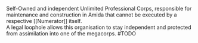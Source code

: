 Self-Owned and independent Unlimited Professional Corps, responsible for maintenance and construction in Amida that cannot be executed by a respective [[Numerator]] itself.  
A legal loophole allows this organisation to stay independent and protected from assimilation into one of the megacorps. 
#TODO 
